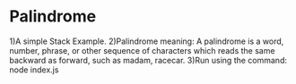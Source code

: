 # Palindrome

1)A simple Stack Example.
2)Palindrome meaning: A palindrome is a word, number, phrase, or other sequence of characters which reads the same backward as forward, such as madam, racecar.
3)Run using the command: node index.js
